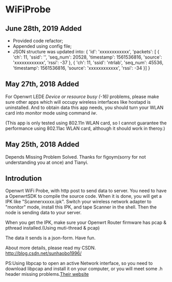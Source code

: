 # WiFiProbe

## June 28th, 2019 Added ##
* Provided code refactor;
* Appended using config file;
* JSON structure was updated into:
{
    'id': 'xxxxxxxxxxxx',
    'packets': [
    {
         'ch': 11,
         'ssid': '',
         'seq_num': 20528,
         'timestamp': 1561536816,
         'source': 'xxxxxxxxxxxx',
         'rssi': -37
    },
    {
        'ch': 11,
        'ssid': 'ntrlab',
        'seq_num': 45536,
        'timestamp': 1561536816,
        'source': 'xxxxxxxxxxxx',
        'rssi': -34
    }]
}


## May 27th, 2018 Added ##
For Openwrt LEDE *Device or resource busy (-16)* problems, please make sure other apps which will occupy wireless interfaces like hostapd is uninstalled. And to obtain data this app needs, you should turn your WLAN card into *monitor* mode using command *iw*.

(This app is only tested using 802.11n WLAN card, so I cannot guarantee the performance using 802.11ac WLAN card, although it should work in theroy.)

## May 25th, 2018 Added ##

Depends Missing Problem Solved. Thanks for figoym(sorry for not understanding you at once) and Tianyi.

## Introdution
Openwrt WiFi Probe, with http post to send data to server.
You need to have a OpenwrtSDK to compile the source code. When it is done, you will get a IPK like "Scannerxxxxx.ipk".
Switch your wireless network adapter to "monitor" mode, install this IPK, and tape Scanner in the shell. Then the node is sending data to your server.

When you get the IPK, make sure your Openwrt Router firmware has pcap & pthread installed.(Using muti-thread & pcap)

The data it sends is a json-form. Have fun.

About more details, please read my CSDN.
http://blog.csdn.net/sunhaobo1996/

PS:Using libpcap to open an active Network interface, so you need to download libpcap and install it on your computer, or you will meet some .h header missing problems.[Their website](http://www.tcpdump.org/#latest-releases)
